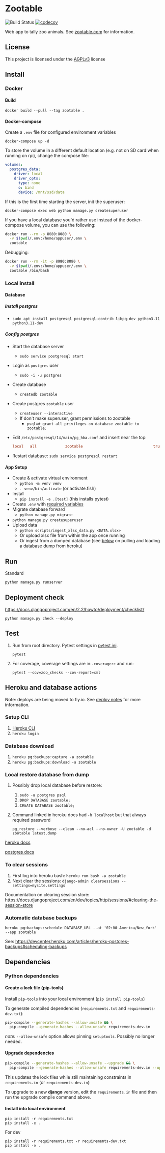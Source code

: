 # Zootable

![Build Status](https://github.com/falkben/zootable/workflows/Python%20application/badge.svg)
[![codecov](https://codecov.io/gh/falkben/zootable/branch/master/graph/badge.svg)](https://codecov.io/gh/falkben/zootable)

Web app to tally zoo animals. See [zootable.com](https://zootable.com) for information.

## License

This project is licensed under the [AGPLv3](http://www.gnu.org/licenses/agpl-3.0.html) license

## Install

### Docker

#### Build

`docker build --pull --tag zootable .`

#### Docker-compose

Create a `.env` file for configured environment variables

`docker-compose up -d`

To store the volume in a different default location (e.g. not on SD card when running on rpi), change the compose file:

```yml
volumes:
  postgres_data:
    driver: local
    driver_opts:
      type: none
      o: bind
      device: /mnt/ssd/data
```

If this is the first time starting the server, init the superuser:

`docker-compose exec web python manage.py createsuperuser`

If you have a local database you'd rather use instead of the docker-compose volume, you can use the following:

```sh
docker run --rm -p 8080:8080 \
  -v $(pwd)/.env:/home/appuser/.env \
  zootable
```

Debugging:

```sh
docker run --rm -it -p 8080:8080 \
  -v $(pwd)/.env:/home/appuser/.env \
  zootable /bin/bash
```

### Local install

#### Database

##### Install postgres

- `sudo apt install postgresql postgresql-contrib libpq-dev python3.11 python3.11-dev`

##### Config postgres

- Start the database server
  - `sudo service postgresql start`
- Login as `postgres` user
  - `sudo -i -u postgres`
- Create database
  - `createdb zootable`
- Create postgres `zootable` user
  - `createuser --interactive`
  - If don't make superuser, grant permissions to zootable
    - `psql=# grant all privileges on database zootable to zootable;`
- Edit `/etc/postgresql/14/main/pg_hba.conf` and insert near the top

  ```cfg
  local   all             zootable                                trust
  ```

- Restart database: `sudo service postgresql restart`

#### App Setup

- Create & activate virtual environment
  - `python -m venv venv`
  - `. venv/bin/activate` (or activate.fish)
- Install
  - `pip install -e .[test]` (this installs pytest)
- Create `.env` with [required variables](mysite/settings.py)
- Migrate database forward
  - `python manage.py migrate`
- `python manage.py createsuperuser`
- Upload data
  - `python scripts/ingest_xlsx_data.py <DATA.xlsx>`
  - Or upload xlsx file from within the app once running
  - Or ingest from a dumped database (see [below](#heroku-and-database-actions) on pulling and loading a database dump from heroku)

## Run

Standard

```sh
python manage.py runserver
```

## Deployment check

<https://docs.djangoproject.com/en/2.2/howto/deployment/checklist/>

`python manage.py check --deploy`

## Test

1. Run from root directory. Pytest settings in [pytest.ini](pytest.ini).

   `pytest`

1. For coverage, coverage settings are in `.coveragerc` and run:

   `pytest --cov=zoo_checks --cov-report=xml`

## Heroku and database actions

Note: deploys are being moved to fly.io. See [deploy notes](deploy_notes.md) for more information.

### Setup CLI

1. [Heroku CLI](https://devcenter.heroku.com/articles/heroku-cli#standalone-installation)
1. `heroku login`

### Database download

1. `heroku pg:backups:capture -a zootable`
1. `heroku pg:backups:download -a zootable`

### Local restore database from dump

1. Possibly drop local database before restore:

   1. `sudo -u postgres psql`
   1. `DROP DATABASE zootable;`
   1. `CREATE DATABASE zootable;`

1. Command linked in heroku docs had `-h localhost` but that always required password

   `pg_restore --verbose --clean --no-acl --no-owner -U zootable -d zootable latest.dump`

[heroku docs](https://devcenter.heroku.com/articles/heroku-postgres-import-export)

[postgres docs](https://www.postgresql.org/docs/9.1/app-pgrestore.html)

### To clear sessions

1. First log into heroku bash: `heroku run bash -a zootable`
1. Next clear the sessions: `django-admin clearsessions --settings=mysite.settings`

Documentation on clearing session store: <https://docs.djangoproject.com/en/dev/topics/http/sessions/#clearing-the-session-store>

### Automatic database backups

`heroku pg:backups:schedule DATABASE_URL --at '02:00 America/New_York' --app zootable`

See: <https://devcenter.heroku.com/articles/heroku-postgres-backups#scheduling-backups>

## Dependencies

### Python dependencies

#### Create a lock file (pip-tools)

Install `pip-tools` into your local environment (`pip install pip-tools`)

To generate compiled dependencies (`requirements.txt` and `requirements-dev.txt`):

```sh
pip-compile --generate-hashes --allow-unsafe && \
  pip-compile --generate-hashes --allow-unsafe requirements-dev.in
```

*note:* `--allow-unsafe` option allows pinning `setuptools`. Possibly no longer needed.

#### Upgrade dependencies

```sh
pip-compile --generate-hashes --allow-unsafe --upgrade && \
  pip-compile --generate-hashes --allow-unsafe requirements-dev.in --upgrade
```

This updates the lock files while still maintaining constraints in `requirements.in` (or `requirements-dev.in`)

To upgrade to a new **django** version, edit the `requirements.in` file and then run the upgrade compile command above.

#### Install into local environment

```command
pip install -r requirements.txt
pip install -e .
```

For dev

```command
pip install -r requirements.txt -r requirements-dev.txt
pip install -e .
```
